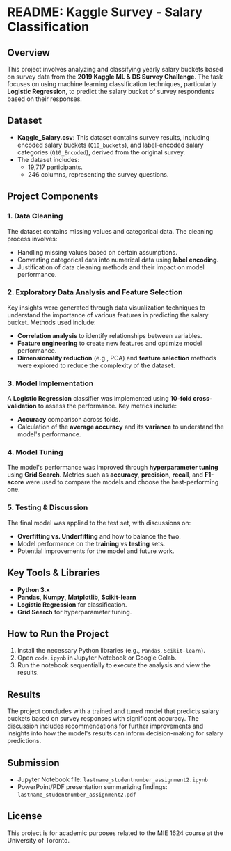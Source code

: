 # README: Kaggle Survey - Salary Classification

## Overview
This project involves analyzing and classifying yearly salary buckets based on survey data from the **2019 Kaggle ML & DS Survey Challenge**. The task focuses on using machine learning classification techniques, particularly **Logistic Regression**, to predict the salary bucket of survey respondents based on their responses.

## Dataset
- **Kaggle_Salary.csv**: This dataset contains survey results, including encoded salary buckets (`Q10_buckets`), and label-encoded salary categories (`Q10_Encoded`), derived from the original survey.
- The dataset includes:
  - 19,717 participants.
  - 246 columns, representing the survey questions.

## Project Components

### 1. Data Cleaning
The dataset contains missing values and categorical data. The cleaning process involves:
- Handling missing values based on certain assumptions.
- Converting categorical data into numerical data using **label encoding**.
- Justification of data cleaning methods and their impact on model performance.

### 2. Exploratory Data Analysis and Feature Selection
Key insights were generated through data visualization techniques to understand the importance of various features in predicting the salary bucket. Methods used include:
- **Correlation analysis** to identify relationships between variables.
- **Feature engineering** to create new features and optimize model performance.
- **Dimensionality reduction** (e.g., PCA) and **feature selection** methods were explored to reduce the complexity of the dataset.

### 3. Model Implementation
A **Logistic Regression** classifier was implemented using **10-fold cross-validation** to assess the performance. Key metrics include:
- **Accuracy** comparison across folds.
- Calculation of the **average accuracy** and its **variance** to understand the model's performance.

### 4. Model Tuning
The model's performance was improved through **hyperparameter tuning** using **Grid Search**. Metrics such as **accuracy**, **precision**, **recall**, and **F1-score** were used to compare the models and choose the best-performing one.

### 5. Testing & Discussion
The final model was applied to the test set, with discussions on:
- **Overfitting vs. Underfitting** and how to balance the two.
- Model performance on the **training** vs **testing** sets.
- Potential improvements for the model and future work.

## Key Tools & Libraries
- **Python 3.x**
- **Pandas**, **Numpy**, **Matplotlib**, **Scikit-learn**
- **Logistic Regression** for classification.
- **Grid Search** for hyperparameter tuning.

## How to Run the Project
1. Install the necessary Python libraries (e.g., `Pandas`, `Scikit-learn`).
2. Open `code.ipynb` in Jupyter Notebook or Google Colab.
3. Run the notebook sequentially to execute the analysis and view the results.

## Results
The project concludes with a trained and tuned model that predicts salary buckets based on survey responses with significant accuracy. The discussion includes recommendations for further improvements and insights into how the model's results can inform decision-making for salary predictions.

## Submission
- Jupyter Notebook file: `lastname_studentnumber_assignment2.ipynb`
- PowerPoint/PDF presentation summarizing findings: `lastname_studentnumber_assignment2.pdf`

## License
This project is for academic purposes related to the MIE 1624 course at the University of Toronto.
